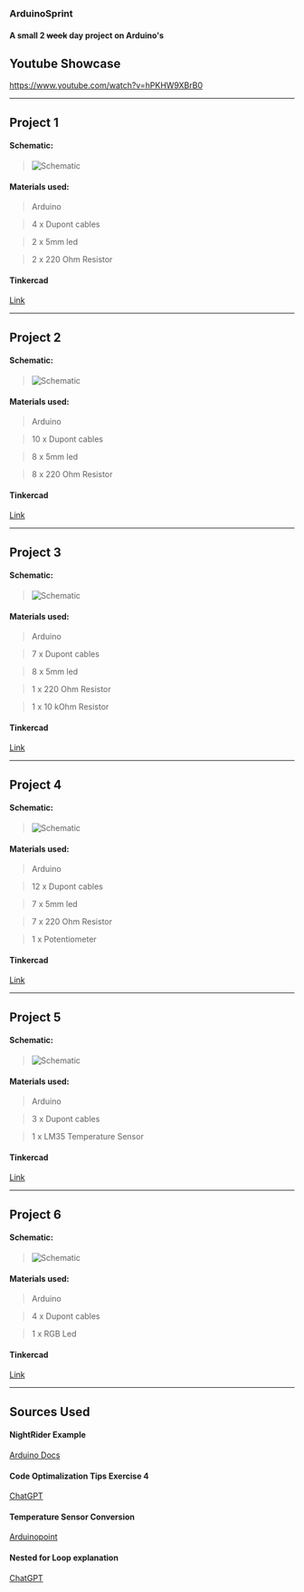  ### ArduinoSprint
#### A small 2 ~~week~~ day project on Arduino's

####


## Youtube Showcase
https://www.youtube.com/watch?v=hPKHW9XBrB0

---
## Project 1
#### Schematic:
>![Schematic](https://i.imgur.com/YCiE8St.png)

#### Materials used:
> Arduino

> 4 x Dupont cables

> 2 x 5mm led

> 2 x 220 Ohm Resistor

#### Tinkercad 
[Link](https://www.tinkercad.com/things/6BRmdgUVNBg?sharecode=GVJknxhHvDWwGnCP8qgdl1gyc21n6xWQpHbiP3AuMCc)

---
## Project 2
#### Schematic:
>![Schematic](https://imgur.com/T0FM60H.png)

#### Materials used:
> Arduino

> 10 x Dupont cables

> 8 x 5mm led

> 8 x 220 Ohm Resistor

#### Tinkercad 
[Link](https://www.tinkercad.com/things/8S2nZUlJYFr?sharecode=GYLZxo7Tipf-EVOKjo-NLUl0rmNz5w29OsNSLzlyBOo)

---
## Project 3
#### Schematic:
>![Schematic](https://imgur.com/6phUBkz.png)

#### Materials used:
> Arduino

> 7 x Dupont cables

> 8 x 5mm led

> 1 x 220 Ohm Resistor

> 1 x 10 kOhm Resistor

#### Tinkercad

[Link](https://www.tinkercad.com/things/9TlJJrtbxMC?sharecode=L2dzRYce7j8vvCtJn8C3I43943-b7eIxRRsC-b9O1q8)

---
## Project 4
#### Schematic:
>![Schematic](https://imgur.com/cSLdnKF.png)

#### Materials used:
> Arduino

> 12 x Dupont cables

> 7 x 5mm led

> 7 x 220 Ohm Resistor

> 1 x Potentiometer

#### Tinkercad 
[Link](https://www.tinkercad.com/things/5VTVqzw117U?sharecode=j76Py-0vzUSz4kyX4F2NFxgFGdVbpFhfnWP8gPsiYAM)

---
## Project 5
#### Schematic:
>![Schematic](https://imgur.com/IhVM3Dz.png)

#### Materials used:
> Arduino

> 3 x Dupont cables

> 1 x LM35 Temperature Sensor

#### Tinkercad 
[Link](https://www.tinkercad.com/things/8gh7K8opYCW?sharecode=MaNwommt4wYMqvXO2VAPLz8clg8wUuGK41LlSqb4m2k)

---
## Project 6
#### Schematic:
>![Schematic](https://i.imgur.com/gjpSFvE.png)

#### Materials used:
> Arduino

> 4 x Dupont cables

> 1 x RGB Led

#### Tinkercad 
[Link](https://www.tinkercad.com/things/h3p1mZ4qT1F?sharecode=J21k2rzpRqha0T5-78x_p7PDQkrzq6U4jyM4Yf6MnBM)


---

## Sources Used
#### NightRider Example
[Arduino Docs](https://docs.arduino.cc/built-in-examples/control-structures/ForLoopIteration)
#### Code Optimalization Tips Exercise 4
[ChatGPT](https://chat.openai.com)
#### Temperature Sensor Conversion
[Arduinopoint](https://arduinopoint.com/lm35-arduino-project/)
#### Nested for Loop explanation
[ChatGPT](https://chat.openai.com)

